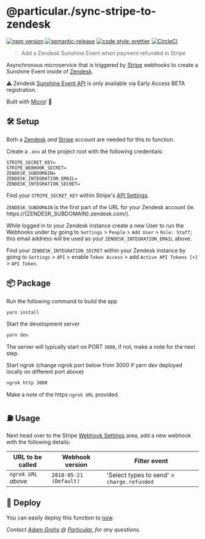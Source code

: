 # @particular./sync-stripe-to-zendesk

[![npm version](https://img.shields.io/npm/v/@particular./sync-stripe-to-zendesk.svg)](https://www.npmjs.com/package/@particular./sync-stripe-to-zendesk) [![semantic-release](https://img.shields.io/badge/%20%20%F0%9F%93%A6%F0%9F%9A%80-semantic--release-e10079.svg)](https://github.com/semantic-release/semantic-release) [![code style: prettier](https://img.shields.io/badge/code_style-prettier-ff69b4.svg)](https://github.com/prettier/prettier) [![CircleCI](https://img.shields.io/circleci/project/github/uniquelyparticular/sync-stripe-to-zendesk.svg?label=circleci)](https://circleci.com/gh/uniquelyparticular/sync-stripe-to-zendesk)

> Add a Zendesk Sunshine Event when payment refunded in Stripe

Asynchronous microservice that is triggered by [Stripe](https://stripe.com) webhooks to create a Sunshine Event inside of [Zendesk](https://zendesk.com).

⚠️ Zendesk [Sunshine Event API](https://develop.zendesk.com/hc/en-us/community/posts/360004233828-About-the-Events-API) is only available via Early Access BETA registration.

Built with [Micro](https://github.com/zeit/micro)! 🤩

## 🛠 Setup

Both a [Zendesk](https://zendesk.com) _and_ [Stripe](https://stripe.com) account are needed for this to function.

Create a `.env` at the project root with the following credentials:

```dosini
STRIPE_SECRET_KEY=
STRIPE_WEBHOOK_SECRET=
ZENDESK_SUBDOMAIN=
ZENDESK_INTEGRATION_EMAIL=
ZENDESK_INTEGRATION_SECRET=
```

Find your `STRIPE_SECRET_KEY` within Stripe's [API Settings](https://dashboard.stripe.com/account/apikeys).

`ZENDESK_SUBDOMAIN` is the first part of the URL for your Zendesk account (ie. https://{ZENDESK_SUBDOMAIN}.zendesk.com/).

While logged in to your Zendesk instance create a new User to run the Webhooks under by going to `Settings` > `People` > `Add User` > `Role: Staff`; this email address will be used as your `ZENDESK_INTEGRATION_EMAIL` above.

Find your `ZENDESK_INTEGRATION_SECRET` within your Zendesk instance by going to `Settings` > `API` > enable `Token Access` > add `Active API Tokens [+]` > `API Token`.

## 📦 Package

Run the following command to build the app

```bash
yarn install
```

Start the development server

```bash
yarn dev
```

The server will typically start on PORT `3000`, if not, make a note for the next step.

Start ngrok (change ngrok port below from 3000 if yarn dev deployed locally on different port above)

```bash
ngrok http 3000
```

Make a note of the https `ngrok URL` provided.

## ⛽️ Usage

Next head over to the Stripe [Webhook Settings](https://dashboard.stripe.com/account/webhooks) area, add a new webhook with the following details:

| URL to be called    | Webhook version        | Filter event                               |
| ------------------- | ---------------------- | ------------------------------------------ |
| _`ngrok URL` above_ | `2018-05-21 (Default)` | 'Select types to send' > `charge.refunded` |

## 🚀 Deploy

You can easily deploy this function to [now](https://now.sh).

_Contact [Adam Grohs](https://www.linkedin.com/in/adamgrohs/) @ [Particular.](https://uniquelyparticular.com) for any questions._
